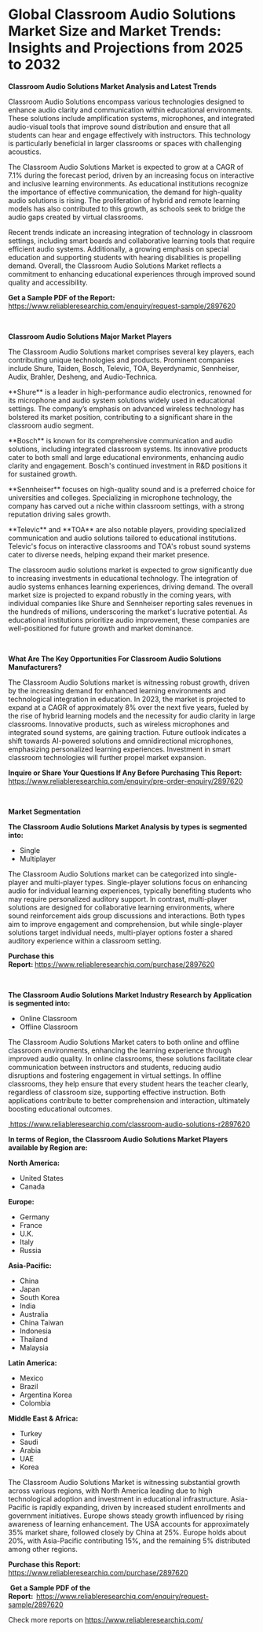 <p><h1>Global Classroom Audio Solutions Market Size and Market Trends: Insights and Projections from 2025 to 2032</h1></p><p><strong>Classroom Audio Solutions Market Analysis and Latest Trends</strong></p>
<p><p>Classroom Audio Solutions encompass various technologies designed to enhance audio clarity and communication within educational environments. These solutions include amplification systems, microphones, and integrated audio-visual tools that improve sound distribution and ensure that all students can hear and engage effectively with instructors. This technology is particularly beneficial in larger classrooms or spaces with challenging acoustics.</p><p>The Classroom Audio Solutions Market is expected to grow at a CAGR of 7.1% during the forecast period, driven by an increasing focus on interactive and inclusive learning environments. As educational institutions recognize the importance of effective communication, the demand for high-quality audio solutions is rising. The proliferation of hybrid and remote learning models has also contributed to this growth, as schools seek to bridge the audio gaps created by virtual classrooms.</p><p>Recent trends indicate an increasing integration of technology in classroom settings, including smart boards and collaborative learning tools that require efficient audio systems. Additionally, a growing emphasis on special education and supporting students with hearing disabilities is propelling demand. Overall, the Classroom Audio Solutions Market reflects a commitment to enhancing educational experiences through improved sound quality and accessibility.</p></p>
<p><strong>Get a Sample PDF of the Report:&nbsp;</strong> <a href="https://www.reliableresearchiq.com/enquiry/request-sample/2897620?utm_campaign=3193&utm_medium=2&utm_source=Github&utm_content=ia&utm_term=15032025&utm_id=classroom-audio-solutions">https://www.reliableresearchiq.com/enquiry/request-sample/2897620</a></p>
<p>&nbsp;</p>
<p><strong>Classroom Audio Solutions Major Market Players</strong></p>
<p><p>The Classroom Audio Solutions market comprises several key players, each contributing unique technologies and products. Prominent companies include Shure, Taiden, Bosch, Televic, TOA, Beyerdynamic, Sennheiser, Audix, Brahler, Desheng, and Audio-Technica.</p><p>**Shure** is a leader in high-performance audio electronics, renowned for its microphone and audio system solutions widely used in educational settings. The company’s emphasis on advanced wireless technology has bolstered its market position, contributing to a significant share in the classroom audio segment.</p><p>**Bosch** is known for its comprehensive communication and audio solutions, including integrated classroom systems. Its innovative products cater to both small and large educational environments, enhancing audio clarity and engagement. Bosch's continued investment in R&D positions it for sustained growth.</p><p>**Sennheiser** focuses on high-quality sound and is a preferred choice for universities and colleges. Specializing in microphone technology, the company has carved out a niche within classroom settings, with a strong reputation driving sales growth.</p><p>**Televic** and **TOA** are also notable players, providing specialized communication and audio solutions tailored to educational institutions. Televic's focus on interactive classrooms and TOA's robust sound systems cater to diverse needs, helping expand their market presence.</p><p>The classroom audio solutions market is expected to grow significantly due to increasing investments in educational technology. The integration of audio systems enhances learning experiences, driving demand. The overall market size is projected to expand robustly in the coming years, with individual companies like Shure and Sennheiser reporting sales revenues in the hundreds of millions, underscoring the market's lucrative potential. As educational institutions prioritize audio improvement, these companies are well-positioned for future growth and market dominance.</p></p>
<p>&nbsp;</p>
<p><strong>What Are The Key Opportunities For Classroom Audio Solutions Manufacturers?</strong></p>
<p><p>The Classroom Audio Solutions market is witnessing robust growth, driven by the increasing demand for enhanced learning environments and technological integration in education. In 2023, the market is projected to expand at a CAGR of approximately 8% over the next five years, fueled by the rise of hybrid learning models and the necessity for audio clarity in large classrooms. Innovative products, such as wireless microphones and integrated sound systems, are gaining traction. Future outlook indicates a shift towards AI-powered solutions and omnidirectional microphones, emphasizing personalized learning experiences. Investment in smart classroom technologies will further propel market expansion.</p></p>
<p><strong>Inquire or Share Your Questions If Any Before Purchasing This Report:</strong> <a href="https://www.reliableresearchiq.com/enquiry/pre-order-enquiry/2897620?utm_campaign=3193&utm_medium=2&utm_source=Github&utm_content=ia&utm_term=15032025&utm_id=classroom-audio-solutions">https://www.reliableresearchiq.com/enquiry/pre-order-enquiry/2897620</a></p>
<p>&nbsp;</p>
<p><strong>Market Segmentation</strong></p>
<p><strong>The Classroom Audio Solutions Market Analysis by types is segmented into:</strong></p>
<p><ul><li>Single</li><li>Multiplayer</li></ul></p>
<p><p>The Classroom Audio Solutions market can be categorized into single-player and multi-player types. Single-player solutions focus on enhancing audio for individual learning experiences, typically benefiting students who may require personalized auditory support. In contrast, multi-player solutions are designed for collaborative learning environments, where sound reinforcement aids group discussions and interactions. Both types aim to improve engagement and comprehension, but while single-player solutions target individual needs, multi-player options foster a shared auditory experience within a classroom setting.</p></p>
<p><strong>Purchase this Report:&nbsp;</strong><a href="https://www.reliableresearchiq.com/purchase/2897620?utm_campaign=3193&utm_medium=2&utm_source=Github&utm_content=ia&utm_term=15032025&utm_id=classroom-audio-solutions">https://www.reliableresearchiq.com/purchase/2897620</a></p>
<p>&nbsp;</p>
<p><strong>The Classroom Audio Solutions Market Industry Research by Application is segmented into:</strong></p>
<p><ul><li>Online Classroom</li><li>Offline Classroom</li></ul></p>
<p><p>The Classroom Audio Solutions Market caters to both online and offline classroom environments, enhancing the learning experience through improved audio quality. In online classrooms, these solutions facilitate clear communication between instructors and students, reducing audio disruptions and fostering engagement in virtual settings. In offline classrooms, they help ensure that every student hears the teacher clearly, regardless of classroom size, supporting effective instruction. Both applications contribute to better comprehension and interaction, ultimately boosting educational outcomes.</p></p>
<p><a href="https://www.reliableresearchiq.com/classroom-audio-solutions-r2897620?utm_campaign=3193&utm_medium=2&utm_source=Github&utm_content=ia&utm_term=15032025&utm_id=classroom-audio-solutions">&nbsp;https://www.reliableresearchiq.com/classroom-audio-solutions-r2897620</a></p>
<p><strong>In terms of Region, the Classroom Audio Solutions Market Players available by Region are:</strong></p>
<p>
    <p> <strong> North America: </strong>
        <ul>
            <li>United States</li>
            <li>Canada</li>
        </ul>
        </p> 
    <p> <strong> Europe: </strong>
        <ul>
            <li>Germany</li>
            <li>France</li>
            <li>U.K.</li>
            <li>Italy</li>
            <li>Russia</li>
        </ul>
        </p> 
    <p> <strong> Asia-Pacific: </strong>
        <ul>
            <li>China</li>
            <li>Japan</li>
            <li>South Korea</li>
            <li>India</li>
            <li>Australia</li>
            <li>China Taiwan</li>
            <li>Indonesia</li>
            <li>Thailand</li>
            <li>Malaysia</li>
        </ul>
        </p> 
    <p> <strong> Latin America: </strong>
        <ul>
            <li>Mexico</li>
            <li>Brazil</li>
            <li>Argentina Korea</li>
            <li>Colombia</li>
        </ul>
        </p> 
    <p> <strong> Middle East & Africa: </strong>
        <ul>
            <li>Turkey</li>
            <li>Saudi</li>
            <li>Arabia</li>
            <li>UAE</li>
            <li>Korea</li>
        </ul>
    </p>
    </p>
<p><p>The Classroom Audio Solutions Market is witnessing substantial growth across various regions, with North America leading due to high technological adoption and investment in educational infrastructure. Asia-Pacific is rapidly expanding, driven by increased student enrollments and government initiatives. Europe shows steady growth influenced by rising awareness of learning enhancement. The USA accounts for approximately 35% market share, followed closely by China at 25%. Europe holds about 20%, with Asia-Pacific contributing 15%, and the remaining 5% distributed among other regions.</p></p>
<p><strong>Purchase this Report: </strong><a href="https://www.reliableresearchiq.com/purchase/2897620?utm_campaign=3193&utm_medium=2&utm_source=Github&utm_content=ia&utm_term=15032025&utm_id=classroom-audio-solutions">https://www.reliableresearchiq.com/purchase/2897620</a></p>
<p>&nbsp;<strong>Get a Sample PDF of the Report:&nbsp;&nbsp;</strong><a href="https://www.reliableresearchiq.com/enquiry/request-sample/2897620?utm_campaign=3193&utm_medium=2&utm_source=Github&utm_content=ia&utm_term=15032025&utm_id=classroom-audio-solutions">https://www.reliableresearchiq.com/enquiry/request-sample/2897620</a></p>
<p><strong></strong></p>
<p>Check more reports on <a href="https://www.reliableresearchiq.com/?utm_campaign=3193&utm_medium=2&utm_source=Github&utm_content=ia&utm_term=15032025&utm_id=classroom-audio-solutions">https://www.reliableresearchiq.com/</a></p>